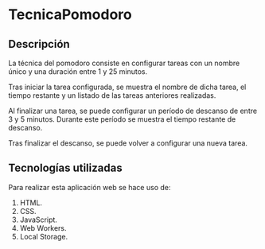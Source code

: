 # TecnicaPomodoro
## Descripción
La técnica del pomodoro consiste en configurar tareas con un nombre único y una duración entre 1 y 25 minutos.

Tras iniciar la tarea configurada, se muestra el nombre de dicha tarea, el tiempo restante y un listado de las tareas anteriores realizadas.

Al finalizar una tarea, se puede configurar un período de descanso de entre 3 y 5 minutos. Durante este período se muestra el tiempo restante de descanso.

Tras finalizar el descanso, se puede volver a configurar una nueva tarea.

## Tecnologías utilizadas
Para realizar esta aplicación web se hace uso de:
1.  HTML.
2.  CSS.
3.  JavaScript.
4.  Web Workers.
5.  Local Storage.
